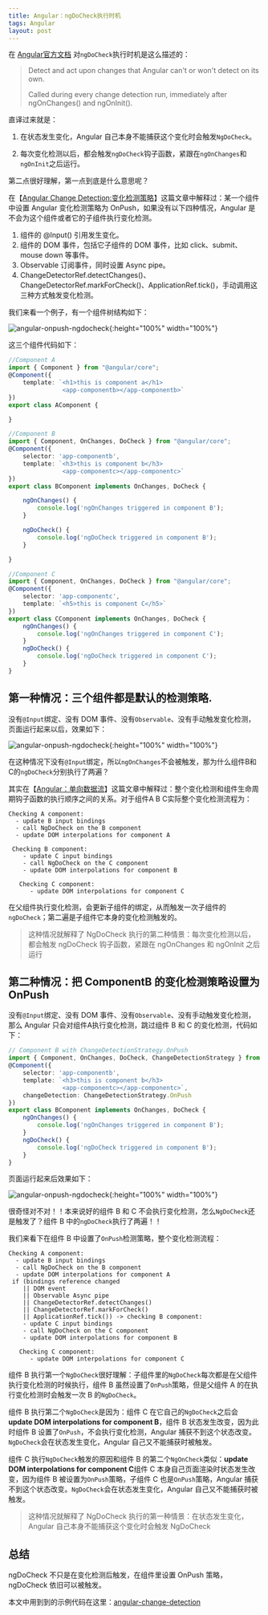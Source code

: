 ```yaml
---
title: Angular：ngDoCheck执行时机
tags: Angular
layout: post
---
```


在 [Angular官方文档](https://angular.io/guide/lifecycle-hooks) 对```ngDoCheck```执行时机是这么描述的：

<blockquote>
<p>Detect and act upon changes that Angular can't or won't detect on its own.</p>
<p>Called during every change detection run, immediately after ngOnChanges() and ngOnInit().</p>
</blockquote>

直译过来就是：

 1. 在状态发生变化，Angular 自己本身不能捕获这个变化时会触发```NgDoCheck```。

 2. 每次变化检测以后，都会触发```ngDoCheck```钩子函数，紧跟在```ngOnChanges```和```ngOnInit```之后运行。

第二点很好理解，第一点到底是什么意思呢？

在【[Angular Change Detection:变化检测策略](https://limeii.github.io/2019/06/angular-changeDetectionStrategy-OnPush/)】这篇文章中解释过：某一个组件中设置 Angular 变化检测策略为 OnPush，如果没有以下四种情况，Angular 是不会为这个组件或者它的子组件执行变化检测。

1. 组件的 @Input() 引用发生变化。
2. 组件的 DOM 事件，包括它子组件的 DOM 事件，比如 click、submit、mouse down 等事件。
3. Observable 订阅事件，同时设置 Async pipe。
4. ChangeDetectorRef.detectChanges()、ChangeDetectorRef.markForCheck()、ApplicationRef.tick()，手动调用这三种方式触发变化检测。


我们来看一个例子，有一个组件树结构如下：

![angular-onpush-ngdocheck](https://limeii.github.io/assets/images/posts/angular/angular-ngdocheck-onpush-strategy01.png){:height="100%" width="100%"}

这三个组件代码如下：

```ts
//Component A
import { Component } from "@angular/core";
@Component({
    template: `<h1>this is component a</h1>
               <app-componentb></app-componentb>`
})
export class AComponent {

}
```

```ts
//Component B
import { Component, OnChanges, DoCheck } from "@angular/core";
@Component({
    selector: 'app-componentb',
    template: `<h3>this is component b</h3>
               <app-componentc></app-componentc>`
})
export class BComponent implements OnChanges, DoCheck {

    ngOnChanges() {
        console.log('ngOnChanges triggered in component B');
    }

    ngDoCheck() {
        console.log('ngDoCheck triggered in component B');
    }

}
```

```ts
//Component C
import { Component, OnChanges, DoCheck } from "@angular/core";
@Component({
    selector: 'app-componentc',
    template: `<h5>this is component C</h5>`
})
export class CComponent implements OnChanges, DoCheck {
    ngOnChanges() {
        console.log('ngOnChanges triggered in component C');
    }
    ngDoCheck() {
        console.log('ngDoCheck triggered in component C');
    }
}
```

## 第一种情况：三个组件都是默认的检测策略.

没有```@Input```绑定、没有 DOM 事件、没有```Observable```、没有手动触发变化检测，页面运行起来以后，效果如下：

![angular-onpush-ngdocheck](https://limeii.github.io/assets/images/posts/angular/angular-ngdocheck-onpush-strategy02.png){:height="100%" width="100%"}

在这种情况下没有```@Input```绑定，所以```ngOnChanges```不会被触发，那为什么组件B和C的```ngDoCheck```分别执行了两遍？


其实在【[Angular：单向数据流](https://limeii.github.io/2019/06/angular-unidirectional-data-flow/)】这篇文章中解释过：整个变化检测和组件生命周期钩子函数的执行顺序之间的关系。对于组件A B C实际整个变化检测流程为：

```
Checking A component:
  - update B input bindings
  - call NgDoCheck on the B component
  - update DOM interpolations for component A
 
 Checking B component:
    - update C input bindings
    - call NgDoCheck on the C component
    - update DOM interpolations for component B
 
   Checking C component:
      - update DOM interpolations for component C
```
在父组件执行变化检测，会更新子组件的绑定，从而触发一次子组件的```ngDoCheck```；第二遍是子组件它本身的变化检测触发的。

<blockquote>
<p>这种情况就解释了 NgDoCheck 执行的第二种情景：每次变化检测以后，都会触发 ngDoCheck 钩子函数，紧跟在 ngOnChanges 和 ngOnInit 之后运行</p>
</blockquote>

## 第二种情况：把 ComponentB 的变化检测策略设置为 OnPush

没有```@Input```绑定、没有 DOM 事件、没有```Observable```、没有手动触发变化检测，那么 Angular 只会对组件A执行变化检测，跳过组件 B 和 C 的变化检测，代码如下：

```ts
// Component B with ChangeDetectionStrategy.OnPush
import { Component, OnChanges, DoCheck, ChangeDetectionStrategy } from "@angular/core";
@Component({
    selector: 'app-componentb',
    template: `<h3>this is component b</h3>
               <app-componentc></app-componentc>`,
    changeDetection: ChangeDetectionStrategy.OnPush
})
export class BComponent implements OnChanges, DoCheck {
    ngOnChanges() {
        console.log('ngOnChanges triggered in component B');
    }
    ngDoCheck() {
        console.log('ngDoCheck triggered in component B');
    }
}
```

页面运行起来后效果如下：

![angular-onpush-ngdocheck](https://limeii.github.io/assets/images/posts/angular/angular-ngdocheck-onpush-strategy03.png){:height="100%" width="100%"}

很奇怪对不对！！本来说好的组件 B 和 C 不会执行变化检测，怎么```NgDoCheck```还是触发了？组件 B 中的```ngDoCheck```执行了两遍！！


我们来看下在组件 B 中设置了```OnPush```检测策略，整个变化检测流程：

```
Checking A component:
  - update B input bindings
  - call NgDoCheck on the B component
  - update DOM interpolations for component A
 if (bindings reference changed 
    || DOM event 
    || Observable Async pipe
    || ChangeDetectorRef.detectChanges()
    || ChangeDetectorRef.markForCheck()
    || ApplicationRef.tick()) -> checking B component:
    - update C input bindings
    - call NgDoCheck on the C component
    - update DOM interpolations for component B
 
   Checking C component:
      - update DOM interpolations for component C
```

组件 B 执行第一个```NgDoCheck```很好理解：子组件里的```NgDoCheck```每次都是在父组件执行变化检测的时候执行，组件 B 虽然设置了```OnPush```策略，但是父组件 A 的在执行变化检测时会触发一次 B 的```NgDoCheck```。


组件 B 执行第二个```NgDoCheck```是因为：组件 C 在它自己的```NgDoCheck```之后会**update DOM interpolations for component B**，组件 B 状态发生改变，因为此时组件 B 设置了```OnPush```，不会执行变化检测，Angular 捕获不到这个状态改变。```NgDoCheck```会在状态发生变化，Angular 自己又不能捕获时被触发。


组件 C 执行```NgDoCheck```触发的原因和组件 B 的第二个```NgOnCheck```类似：**update DOM interpolations for component C**组件 C 本身自己页面渲染时状态发生改变，因为组件 B 被设置为```OnPush```策略，子组件 C 也是```OnPush```策略，Angular 捕获不到这个状态改变。```NgDoCheck```会在状态发生变化，Angular 自己又不能捕获时被触发。

<blockquote>
<p>这种情况就解释了 NgDoCheck 执行的第一种情景：在状态发生变化，Angular 自己本身不能捕获这个变化时会触发 NgDoCheck</p>
</blockquote>

## 总结

ngDoCheck 不只是在变化检测后触发，在组件里设置 OnPush 策略，ngDoCheck 依旧可以被触发。


本文中用到到的示例代码在这里：[angular-change-detection](https://github.com/LiMeii/angular-change-detection)